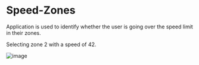 # Speed-Zones
Application is used to identify whether the user is going over the speed limit in their zones.

Selecting zone 2 with a speed of 42.

![image](https://user-images.githubusercontent.com/105005442/198838621-644c57a3-9a95-4b57-803f-bd53957709ad.png)

